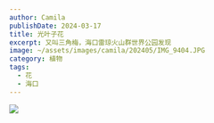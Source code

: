 ```yaml
---
author: Camila
publishDate: 2024-03-17
title: 光叶子花
excerpt: 又叫三角梅，海口雷琼火山群世界公园发现
image: ~/assets/images/camila/202405/IMG_9404.JPG
category: 植物
tags:
  - 花
  - 海口
---
```


![](~/assets/images/camila/202405/IMG_9404.JPG)



